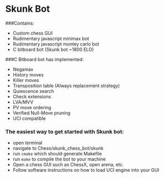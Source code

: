 # Skunk Bot
###Contains:
- Custom chess GUI
- Rudimentary javascript minimax bot
- Rudimentary javascript montey carlo bot
- C bitboard bot (Skunk bot ~1800 ELO)

###C Bitboard bot has implemented:
- Negamax
- History moves
- Killer moves
- Transposition table (Always replacement strategy)
- Quiescence search
- Check extensions
- LVA/MVV
- PV move ordering
- Verified Null-Move pruning
- UCI compatible

### The easiest way to get started with Skunk bot:
- open terminal
- navigate to Chess/skunk_chess_bot/skunk
- run ``cmake`` which should generate Makefile
- run ``make`` to compile the bot to your machine
- Open a chess GUI such as ChessX, open arena, etc.
- Follow software instructions on how to load UCI engine into your GUI